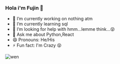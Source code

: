### Hola i'm Fujin 👋

- 🔭 I’m currently working on nothing atm
- 🌱 I’m currently learning sql
- 🤔 I’m looking for help with hmm...lemme think...😝
- 💬 Ask me about Python,React
- 😄 Pronouns: He/His
- ⚡ Fun fact: I'm Crazy 😝 

![wen](https://user-images.githubusercontent.com/45332370/141328040-5ae267ad-61d1-43df-9b41-3dd4224ae707.gif)
